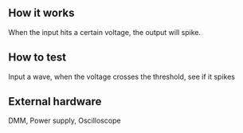 <!---

This file is used to generate your project datasheet. Please fill in the information below and delete any unused
sections.

You can also include images in this folder and reference them in the markdown. Each image must be less than
512 kb in size, and the combined size of all images must be less than 1 MB.
-->

## How it works

When the input hits a certain voltage, the output will spike. 

## How to test

Input a wave, when the voltage crosses the threshold, see if it spikes

## External hardware

DMM, Power supply, Oscilloscope
